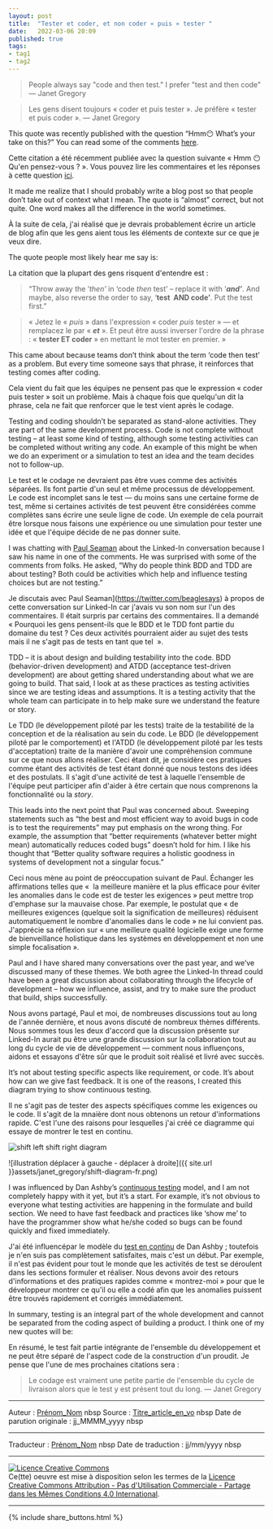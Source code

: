 ```yaml
---
layout: post
title:  "Tester et coder, et non coder « puis » tester "
date:   2022-03-06 20:09
published: true
tags:
- tag1
- tag2
---
```


> People always say "code and then test." I prefer "test and then code"
> — Janet Gregory

> Les gens disent toujours « coder et puis tester ». Je préfère « tester et puis coder ».
> — Janet Gregory

This quote was recently published with the question “Hmm😶 What’s your take on this?” You can read some of the comments [here](https://www.linkedin.com/feed/update/urn:li:activity:6737409868044607488/?commentUrn=urn%3Ali%3Acomment%3A(activity%3A6737409868044607488%2C6741737353498505217)&replyUrn=urn%3Ali%3Acomment%3A(activity%3A6737409868044607488%2C6741812479837515776)).

Cette citation a été récemment publiée avec la question suivante « Hmm 😶 Qu'en pensez-vous ? ». Vous pouvez lire les commentaires et les réponses à cette question [ici](https://www.linkedin.com/feed/update/urn:li:activity:6737409868044607488/?commentUrn=urn%3Ali%3Acomment%3A(activity%3A6737409868044607488%2C6741737353498505217)&replyUrn=urn%3Ali%3Acomment%3A(activity%3A6737409868044607488%2C6741812479837515776)).

It made me realize that I should probably write a blog post so that people don’t take out of context what I mean. The quote is “almost” correct, but not quite. One word makes all the difference in the world sometimes.

À la suite de cela, j'ai réalisé que je devrais probablement écrire un article de blog afin que les gens aient tous les éléments de contexte sur ce que je veux dire.

The quote people most likely hear me say is:

La citation que la plupart des gens risquent d'entendre est :

> “Throw away the ‘_then’_ in ‘code _then_ test’ – replace it with ‘**_and’_**. And maybe, also reverse the order to say, ‘**test  AND code’**. Put the test first.”

> « Jetez le « _puis_ » dans l'expression « coder _puis_ tester » — et remplacez le par « **_et_** ». Et peut être aussi inverser l'ordre de la phrase : « **tester ET coder** » en mettant le mot tester en premier. »

This came about because teams don’t think about the term ‘code then test’ as a problem. But every time someone says that phrase, it reinforces that testing comes after coding.

Cela vient du fait que les équipes ne pensent pas que le expression « coder puis tester » soit un problème. Mais à chaque fois que quelqu'un dit la phrase, cela ne fait que renforcer que le test vient après le codage.

Testing and coding shouldn’t be separated as stand-alone activities. They are part of the same development process. Code is not complete without testing – at least some kind of testing, although some testing activities can be completed without writing any code. An example of this might be when we do an experiment or a simulation to test an idea and the team decides not to follow-up.

Le test et le codage ne devraient pas être vues comme des activités séparées. Ils font partie d'un seul et même processus de développement. Le code est incomplet sans le test — du moins sans une certaine forme de test, même si certaines activités de test peuvent être considérées comme complètes sans écrire une seule ligne de code. Un exemple de cela pourrait être lorsque nous faisons une expérience ou une simulation pour tester une idée et que l'équipe décide de ne pas donner suite.

I was chatting with [Paul Seaman](https://twitter.com/beaglesays) about the Linked-In conversation because I saw his name in one of the comments. He was surprised with some of the comments from folks. He asked, “Why do people think BDD and TDD are about testing? Both could be activities which help and influence testing choices but are not testing.”

Je discutais avec Paul Seaman](https://twitter.com/beaglesays) à propos de cette conversation sur Linked-In car j'avais vu son nom sur l'un des commentaires. Il était surpris par certains des commentaires. Il a demandé « Pourquoi les gens pensent-ils que le BDD et le TDD font partie du domaine du test ? Ces deux activités pourraient aider au sujet des tests mais il ne s'agit pas de tests en tant que tel  ».

TDD – it is about design and building testability into the code. BDD (behavior-driven development) and ATDD (acceptance test-driven development) are about getting shared understanding about what we are going to build. That said, I look at as these practices as testing activities since we are testing ideas and assumptions. It is a testing activity that the whole team can participate in to help make sure we understand the feature or story.

Le TDD (le développement piloté par les tests) traite de la testabilité de la conception et de la réalisation au sein du code. Le BDD (le développement piloté par le comportement) et l'ATDD (le développement piloté par les tests d'acceptation) traite de la manière d'avoir une compréhension commune sur ce que nous allons réaliser. Ceci étant dit, je considère ces pratiques comme étant des activités de test étant donné que nous testons des idées et des postulats. Il s'agit d'une activité de test à laquelle l'ensemble de l'équipe peut participer afin d'aider à être certain que nous comprenons la fonctionnalité ou la _story_.

This leads into the next point that Paul was concerned about. Sweeping statements such as “the best and most efficient way to avoid bugs in code is to test the requirements” may put emphasis on the wrong thing. For example, the assumption that “better requirements (whatever better might mean) automatically reduces coded bugs” doesn’t hold for him. I like his thought that “Better quality software requires a holistic goodness in systems of development not a singular focus.”

Ceci nous mène au point de préoccupation suivant de Paul. Échanger les affirmations telles que «  la meilleure manière et la plus efficace pour éviter les anomalies dans le code est de tester les exigences » peut mettre trop d'emphase sur la mauvaise chose. Par exemple, le postulat que « de meilleures exigences (quelque soit la signification de meilleures) réduisent automatiquement le nombre d'anomalies dans le code » ne lui convient pas. J'apprécie sa réflexion sur « une meilleure qualité logicielle exige une forme de bienveillance holistique dans les systèmes en développement et non une simple focalisation ».

Paul and I have shared many conversations over the past year, and we’ve discussed many of these themes. We both agree the Linked-In thread could have been a great discussion about collaborating through the lifecycle of development – how we influence, assist, and try to make sure the product that build, ships successfully.

Nous avons partagé, Paul et moi, de nombreuses discussions tout au long de l'année dernière, et nous avons discuté de nombreux thèmes différents. Nous sommes tous les deux d'accord que la discussion présente sur Linked-In aurait pu être une grande discussion sur la collaboration tout au long du cycle de vie de développement — comment nous influençons, aidons et essayons d'être sûr que le produit soit réalisé et livré avec succès.

It’s not about testing specific aspects like requirement, or code. It’s about how can we give fast feedback. It is one of the reasons, I created this diagram trying to show continuous testing.

Il ne s'agit pas de tester des aspects spécifiques comme les exigences ou le code. Il s'agit de la mnaière dont nous obtenons un retour d'informations rapide. C'est l'une des raisons pour lesquelles j'ai créé ce diagramme qui essaye de montrer le test en continu.


![shift left shift right diagram](https://janetgregory.ca/wp-content/uploads/sites/16/2021/01/shift-diagram.jpg)

![illustration déplacer à gauche - déplacer à droite]({{ site.url }}assets/janet_gregory/shift-diagram-fr.png)

I was influenced by Dan Ashby’s [continuous testing](https://danashby.co.uk/2016/10/19/continuous-testing-in-devops/) model, and I am not completely happy with it yet, but it’s a start. For example, it’s not obvious to everyone what testing activities are happening in the formulate and build section. We need to have fast feedback and practices like ‘show me’ to have the programmer show what he/she coded so bugs can be found quickly and fixed immediately.

J'ai été influencépar le modèle du [test en continu](http://www.les-traducteurs-agiles.org/2018/07/08/les-tests-continus-dans-devops.html) de Dan Ashby ; toutefois je n'en suis pas complètement satisfaites, mais c'est un début. Par exemple, il n'est pas évident pour tout le monde que les activités de test se déroulent dans les sections formuler et réaliser. Nous devons avoir des retours d'informations et des pratiques rapides comme « montrez-moi » pour que le développeur montrer ce qu'il ou elle a codé afin que les anomalies puissent être trouvés rapidement et corrigés immédiatement.

In summary, testing is an integral part of the whole development and cannot be separated from the coding aspect of building a product. I think one of my new quotes will be:

En résumé, le test fait partie intégrante de l'ensemble du développement et ne peut être séparé de l'aspect code de la construction d'un proudit. Je pense que l'une de mes prochaines citations sera :

> Le codage est vraiment une petite partie de l'ensemble du cycle de livraison alors que le test y est présent tout du long.
> — Janet Gregory

---
Auteur : [Prénom_Nom](url_bio)  nbsp
Source : [Titre_article_en_vo](url_article_en_vo)  nbsp
Date de parution originale : jj_MMMM_yyyy  nbsp

---
Traducteur : [Prénom_Nom](url_bio)  nbsp
Date de traduction : jj/mm/yyyy  nbsp

---

<a rel="license" href="http://creativecommons.org/licenses/by-nc-sa/4.0/"><img alt="Licence Creative Commons" style="border-width:0" src="http://i.creativecommons.org/l/by-nc-sa/4.0/88x31.png" /></a><br />Ce(tte) oeuvre est mise à disposition selon les termes de la <a rel="license" href="http://creativecommons.org/licenses/by-nc-sa/4.0/">Licence Creative Commons Attribution - Pas d'Utilisation Commerciale - Partage dans les Mêmes Conditions 4.0 International</a>.

---

{% include share_buttons.html %}
